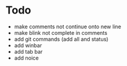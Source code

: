 # Todo

- make comments not continue onto new line
- make blink not complete in comments
- add git commands (add all and status)
- add winbar
- add tab bar
- add noice
